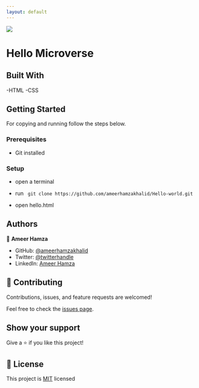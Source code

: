```yaml
---
layout: default
---
```

![](https://img.shields.io/badge/Microverse-blueviolet)

# Hello Microverse


## Built With

-HTML
-CSS



## Getting Started


For copying and running follow the steps below.

### Prerequisites
  - Git installed

### Setup
  - open a terminal
  - run ``` git clone https://github.com/ameerhamzakhalid/Hello-world.git```

  - open hello.html

## Authors

👤 **Ameer Hamza**

- GitHub: [@ameerhamzakhalid](https://github.com/ameerhamzakhalid)
- Twitter: [@twitterhandle](https://twitter.com/ameeerhamza1997)
- LinkedIn: [Ameer Hamza](https://www.linkedin.com/in/choudhary-hamza-37b17a141/)


## 🤝 Contributing

Contributions, issues, and feature requests are welcomed!

Feel free to check the [issues page](https://github.com/ameerhamzakhalid/Hello-world/issues).

## Show your support

Give a ⭐️ if you like this project!

## 📝 License

This project is [MIT](./MIT.md) licensed
